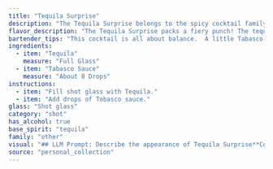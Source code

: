 ```yaml
---
title: "Tequila Surprise"
description: "The Tequila Surprise belongs to the spicy cocktail family, a category with roots in the early 20th century. Its origin is likely rooted in the American Southwest, where the combination of tequila and fiery flavors was a popular choice. "
flavor_description: "The Tequila Surprise packs a fiery punch! The tequila's agave sweetness is immediately met with a bold, savory heat from the Tabasco.  Expect a lingering spice that warms the throat, balanced by the tequila's subtle herbal notes. It's a playful cocktail, ideal for those who enjoy a little kick and a surprise. "
bartender_tips: "This cocktail is all about balance.  A little Tabasco goes a long way! Start with a single drop and taste. Add more if you like, but keep it subtle.  Use a good quality tequila for a better flavor profile.  A good garnish, like a lime wedge or a jalapeño slice, can enhance the taste and add a visual appeal.  Remember, this is a spicy cocktail, so enjoy it slowly. "
ingredients:
  - item: "Tequila"
    measure: "Full Glass"
  - item: "Tabasco Sauce"
    measure: "About 8 Drops"
instructions:
  - item: "Fill shot glass with Tequila."
  - item: "Add drops of Tobasco sauce."
glass: "Shot glass"
category: "shot"
has_alcohol: true
base_spirit: "tequila"
family: "other"
visual: "## LLM Prompt: Describe the appearance of Tequila Surprise**Context:**Tequila Surprise is a cocktail made with tequila and Tabasco sauce. **Prompt:**Imagine a cocktail glass filled with a golden liquid, reminiscent of aged tequila, but with a subtle hint of fiery red along the edges.  The drink itself is clear, allowing you to see through it to the bottom of the glass, but the faint reddish hue gives it a sense of depth and intrigue.  As you gaze at it, you notice tiny droplets of oil from the Tabasco sauce clinging to the side of the glass, shimmering like tiny, fiery rubies.  What else do you see in this Tequila Surprise? Describe its appearance in detail, focusing on color, texture, and any other visual elements that contribute to its unique character. "
source: "personal_collection"
---
```


